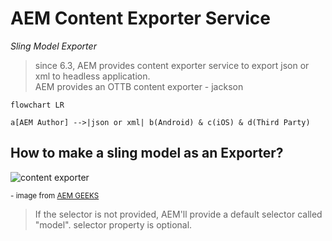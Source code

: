 # AEM Content Exporter Service

*Sling Model Exporter*
> since 6.3, AEM provides content exporter service to export json or xml to headless application. <br>
AEM provides an OTTB content exporter - jackson


```mermaid
flowchart LR

a[AEM Author] -->|json or xml| b(Android) & c(iOS) & d(Third Party)

```

## How to make a sling model as an Exporter?
![content exporter](/assets/img/aem/content-exporter-1.png)
<p><sup>- image from <a href="https://www.youtube.com/c/AEMGeeks" target="_blank">AEM GEEKS</a></sup></p>

> If the selector is not provided, AEM'll provide a default selector called "model". selector property is optional.



